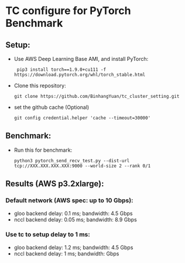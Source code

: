 # TC configure for PyTorch Benchmark

## Setup:

- Use AWS Deep Learning Base AMI, and install PyTorch:

       pip3 install torch==1.9.0+cu111 -f https://download.pytorch.org/whl/torch_stable.html
- Clone this repository:
       
      git clone https://github.com/BinhangYuan/tc_cluster_setting.git

- set the github cache (Optional) 

      git config credential.helper 'cache --timeout=30000'

## Benchmark:

- Run this for benchmark:
     
      python3 pytorch_send_recv_test.py --dist-url tcp://XXX.XXX.XXX.XXX:9000 --world-size 2 --rank 0/1

## Results (AWS p3.2xlarge):
### Default network (AWS spec: up to 10 Gbps):
- gloo backend delay: 0.1 ms; bandwidth: 4.5 Gbps
- nccl backend delay: 0.05 ms; bandwidth: 8.9 Gbps

### Use tc to setup delay to 1 ms:
- gloo backend delay: 1.2 ms; bandwidth: 4.5 Gbps
- nccl backend delay: 1 ms; bandwidth:  Gbps